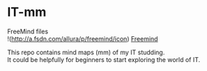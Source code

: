 # IT-mm

FreeMind files  
!(http://a.fsdn.com/allura/p/freemind/icon)
[Freemind](http://freemind.sourceforge.net/wiki/index.php/Main_Page)  
  
This repo contains mind maps (mm) of my IT studding.  
It could be helpfully for beginners to start exploring the world of IT.  

